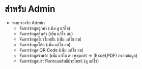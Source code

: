 # สำหรับ Admin
 - ระบบรองรับ Admin
    - จัดการข้อมูลลูกค้า (เพิ่ม ดู แก้ไข)
    - จัดการข้อมูลสินค้า (เพิ่ม แก้ไข ลบ)
    - จัดการข้อมูลโปรโมทชั่น (เพิ่ม แก้ไข ลบ)
    - จัดการข้อมูลโค้ด (เพิ่ม แก้ไข ลบ)
    - จัดการข้อมูล QR Code (เพิ่ม แก้ไข ลบ)
    - จัดการข้อมูลร้านค้า (เพิ่ม แก้ไข ลบ export -> (Excel,PDF) กรอกข้อมูล)
    - จัดการข้อมูลประวัติการแลกสิทธิ์ประโยชน์ (ดู แก้ไข)